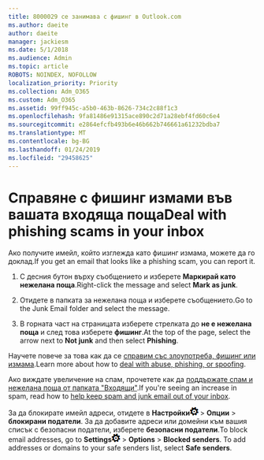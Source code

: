 ```yaml
---
title: 8000029 се занимава с фишинг в Outlook.com
ms.author: daeite
author: daeite
manager: jackiesm
ms.date: 5/1/2018
ms.audience: Admin
ms.topic: article
ROBOTS: NOINDEX, NOFOLLOW
localization_priority: Priority
ms.collection: Adm_O365
ms.custom: Adm_O365
ms.assetid: 99ff945c-a5b0-463b-8626-734c2c88f1c3
ms.openlocfilehash: 9fa81486e91315ace890c2d71a28ebf4fd60c6e4
ms.sourcegitcommit: e2864efcfb493b6e46b662b746661a61232bdba7
ms.translationtype: MT
ms.contentlocale: bg-BG
ms.lasthandoff: 01/24/2019
ms.locfileid: "29458625"
---
```

# <a name="deal-with-phishing-scams-in-your-inbox"></a><span data-ttu-id="fce56-102">Справяне с фишинг измами във вашата входяща поща</span><span class="sxs-lookup"><span data-stu-id="fce56-102">Deal with phishing scams in your inbox</span></span>

<span data-ttu-id="fce56-103">Ако получите имейл, който изглежда като фишинг измама, можете да го доклад.</span><span class="sxs-lookup"><span data-stu-id="fce56-103">If you get an email that looks like a phishing scam, you can report it.</span></span>
  
1. <span data-ttu-id="fce56-104">С десния бутон върху съобщението и изберете **Маркирай като нежелана поща**.</span><span class="sxs-lookup"><span data-stu-id="fce56-104">Right-click the message and select **Mark as junk**.</span></span> 
    
2. <span data-ttu-id="fce56-105">Отидете в папката за нежелана поща и изберете съобщението.</span><span class="sxs-lookup"><span data-stu-id="fce56-105">Go to the Junk Email folder and select the message.</span></span>
    
3. <span data-ttu-id="fce56-106">В горната част на страницата изберете стрелката до **не е нежелана поща** и след това изберете **фишинг**.</span><span class="sxs-lookup"><span data-stu-id="fce56-106">At the top of the page, select the arrow next to **Not junk** and then select **Phishing**.</span></span> 
    
<span data-ttu-id="fce56-107">Научете повече за това как да се [справим със злоупотреба, фишинг или измама](https://go.microsoft.com/fwlink/p/?linkid=873139).</span><span class="sxs-lookup"><span data-stu-id="fce56-107">Learn more about how to [deal with abuse, phishing, or spoofing](https://go.microsoft.com/fwlink/p/?linkid=873139).</span></span>
  
<span data-ttu-id="fce56-108">Ако виждате увеличение на спам, прочетете как да [поддържате спам и нежелана поща от папката "Входящи"](https://go.microsoft.com/fwlink/p/?linkid=873140).</span><span class="sxs-lookup"><span data-stu-id="fce56-108">If you're seeing an increase in spam, read how to [help keep spam and junk email out of your inbox](https://go.microsoft.com/fwlink/p/?linkid=873140).</span></span>
  
<span data-ttu-id="fce56-p101">За да блокирате имейл адреси, отидете в **Настройки**![настройки](media/f4b2e798-fff1-4a14-931f-5677a4543b58.png) \> **Опции** \> **блокирани податели**. За да добавите адреси или домейни към вашия списък с безопасни податели, изберете **безопасни податели**.</span><span class="sxs-lookup"><span data-stu-id="fce56-p101">To block email addresses, go to **Settings**![Settings](media/f4b2e798-fff1-4a14-931f-5677a4543b58.png) \> **Options** \> **Blocked senders**. To add addresses or domains to your safe senders list, select **Safe senders**.</span></span> 
  

